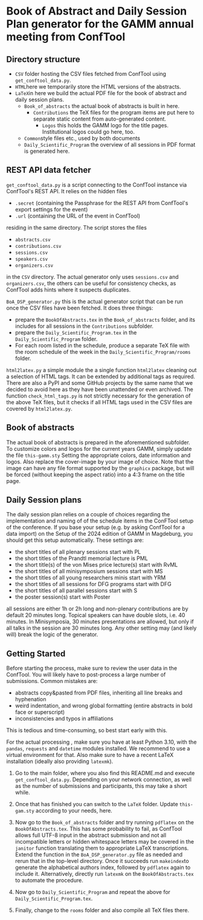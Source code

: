 # Book of Abstract and Daily Session Plan generator for the GAMM annual meeting from ConfTool

## Directory structure

+ `CSV` folder hosting the CSV files fetched from ConfTool using
  `get_conftool_data.py`.
+ `HTML`here we temporarily store the HTML versions of the abstracts.
+ `LaTeX`in here we build the actual PDF file for the book of abstract and
  daily session plans.
   + `Book_of_abstracts` the actual book of abstracts is built in here.
      + `Contributions` the TeX files for the program items are put
        here to separate static content from auto-generated content.
         + `Logos` this holds the GAMM logo for the title
           pages. Institutional logos could go here, too.
   + `Common`style files etc., used by both documents
   + `Daily_Scientific_Program` the overview of all sessions in PDF format
     is generated here.

## REST API data fetcher

`get_conftool_data.py` is a script connecting to the ConfTool instance
via ConfTool's REST API.  It relies on the hidden files

+ `.secret`
  (containing the Passphrase for the REST API from
   ConfTool's export settings for the event)
+ `.url`
  (containing the URL of the event in ConfTool)

residing in the same directory. The script stores the files

+ `abstracts.csv`
+ `contributions.csv`
+ `sessions.csv`
+ `speakers.csv`
+ `organizers.csv`

in the `CSV` directory. The actual generator only uses `sessions.csv`
and `organizers.csv`, the others can be useful for consistency checks,
as ConfTool adds hints where it suspects duplicates.

`BoA_DSP_generator.py` this is the actual generator script that can be
run once the CSV files have been fetched. It does three things:

+ prepare the `BookOfAbstracts.tex` in the `Book_of_abstracts` folder,
  and its includes for all sessions in the `Contributions` subfolder.
+ prepare the `Daily_Scientific_Program.tex` in the
  `Daily_Scientific_Program` folder.
+ For each room listed in the schedule, produce a separate TeX file
  with the room schedule of the week in the
  `Daily_Scientific_Program/rooms` folder.

`html2latex.py` a simple module the a single function `html2latex` cleaning
out a selection of HTML tags. It can be extended by additional tags as
required. There are also a PyPI and some GitHub projects by the same
name that we decided to avoid here as they have been unattended or
even archived. The function `check_html_tags.py` is not strictly
necessary for the generation of the above TeX files, but it checks if all
HTML tags used in the CSV files are covered by `html2latex.py`.

## Book of abstracts

The actual book of abstracts is prepared in the aforementioned
subfolder. To customize colors and logos for the current years GAMM,
simply update the file `this-gamm.sty` Setting the appropriate colors,
date information and logos. Also replace the cover-image by your image
of choice. Note that the image can have any file format supported by
the `graphicx` package, but will be forced (without keeping the aspect
ratio) into a 4:3 frame on the title page.

## Daily Session plans

The daily session plan relies on a couple of choices regarding the
implementation and naming of of the schedule items in the ConFTool
setup of the conference. If you base your setup (e.g. by asking
ConfTool for a data import) on the Setup of the
2024  edition of GAMM in Magdeburg, you should get this setup
automatically. These settings are:

+ the short titles of all plenary sessions start with PL
+ the short titles of the Prandtl memorial lecture is PML
+ the short title(s) of the von Mises price lecture(s) start with RvML
+ the short titles of all minisymposium  sessions start with MS
+ the short titles of all young researchers minis start with YRM
+ the short titles of all sessions for DFG programs start with DFG
+ the short titles of all parallel sessions start with S
+ the poster session(s) start with Poster

all sessions are either 1h or 2h long and non-plenary contributions
are by default 20 minutes long. Topical speakers can have double
slots, i.e. 40 minutes. In Minisymposia, 30 minutes presentations are
allowed, but only if all talks in the session are 30 minutes long.
Any other setting may (and likely will) break the logic of the
 generator.

## Getting Started

Before starting the process, make sure to review the user data in the
ConfTool. You will likely have to post-process a large number of
submissions. Common mistakes are:

+ abstracts copy&pasted from PDF files, inheriting all line breaks and
  hyphenation
+ weird indentation, and wrong global formatting (entire abstracts in
  bold face or superscript)
+ inconsistencies and typos in affiliations

This is tedious and time-consuming, so best start early with this.

For the actual processing , make sure you have at least Python 3.10,
with the `pandas`, `requests` and `datetime` modules installed. We
recommend to use a virtual environment for that. Also make sure to
have a recent LaTeX installation (ideally also providing `latexmk`).

1. Go to the main folder, where you also find this README.md and
   execute `get_conftool_data.py`. Depending on your network connection,
   as well as the number of submissions and participants, this may
   take a short while.

2. Once that has finished you can switch to the `LaTeX` folder. Update
  `this-gam.sty` according to your needs, here.

3. Now go to the `Book_of_abstracts` folder and try running `pdflatex`
  on the `BookOfAbstracts.tex`. This has some probability to fail, as
  ConfTool  allows  full UTF-8 input in the abstract submission and
  not all incompatible letters or hidden whitespace letters may be
  covered in the `janitor` function translating them to appropriate
  LaTeX transcriptions. Extend the function in the
  `BoA_DSP_generator.py` file as needed and rerun that in the top-level
  directory. Once it succeeds run `makeindex`to generate the
  alphabetical authors index, followed by `pdflatex` again to include
  it. Alternatively, directly run `latexmk` on the
  `BookOfAbstracts.tex` to automate the procedure.

4. Now go to `Daily_Scientific_Program` and repeat the above for
   `Daily_Scientific_Program.tex`.

5. Finally, change to the `rooms` folder and also compile all TeX
   files there.
